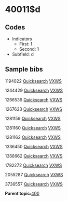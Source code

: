 # 40011$d

## Codes

-   Indicators
    -   First: 1
    -   Second: 1
-   Subfield: d

## Sample bibs

1194022 [Quicksearch](https://search.library.yale.edu/catalog/1194022) [VXWS](http://prodorbis.library.yale.edu:7014/vxws/GetHoldingsService?bibId=1194022)

1244429 [Quicksearch](https://search.library.yale.edu/catalog/1244429) [VXWS](http://prodorbis.library.yale.edu:7014/vxws/GetHoldingsService?bibId=1244429)

1266539 [Quicksearch](https://search.library.yale.edu/catalog/1266539) [VXWS](http://prodorbis.library.yale.edu:7014/vxws/GetHoldingsService?bibId=1266539)

1267623 [Quicksearch](https://search.library.yale.edu/catalog/1267623) [VXWS](http://prodorbis.library.yale.edu:7014/vxws/GetHoldingsService?bibId=1267623)

1281159 [Quicksearch](https://search.library.yale.edu/catalog/1281159) [VXWS](http://prodorbis.library.yale.edu:7014/vxws/GetHoldingsService?bibId=1281159)

1281160 [Quicksearch](https://search.library.yale.edu/catalog/1281160) [VXWS](http://prodorbis.library.yale.edu:7014/vxws/GetHoldingsService?bibId=1281160)

1281162 [Quicksearch](https://search.library.yale.edu/catalog/1281162) [VXWS](http://prodorbis.library.yale.edu:7014/vxws/GetHoldingsService?bibId=1281162)

1336450 [Quicksearch](https://search.library.yale.edu/catalog/1336450) [VXWS](http://prodorbis.library.yale.edu:7014/vxws/GetHoldingsService?bibId=1336450)

1368662 [Quicksearch](https://search.library.yale.edu/catalog/1368662) [VXWS](http://prodorbis.library.yale.edu:7014/vxws/GetHoldingsService?bibId=1368662)

1782272 [Quicksearch](https://search.library.yale.edu/catalog/1782272) [VXWS](http://prodorbis.library.yale.edu:7014/vxws/GetHoldingsService?bibId=1782272)

2055287 [Quicksearch](https://search.library.yale.edu/catalog/2055287) [VXWS](http://prodorbis.library.yale.edu:7014/vxws/GetHoldingsService?bibId=2055287)

3736557 [Quicksearch](https://search.library.yale.edu/catalog/3736557) [VXWS](http://prodorbis.library.yale.edu:7014/vxws/GetHoldingsService?bibId=3736557)

**Parent topic:**[400](../../tags/400/400.md)

